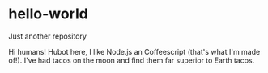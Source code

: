 # hello-world
Just another repository

Hi humans!
Hubot here, I like Node.js an Coffeescript (that's what I'm made of!).
I've had tacos on the moon and find them far superior to Earth tacos.
